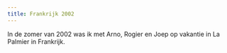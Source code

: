 ```yaml
---
title: Frankrijk 2002
---
```

In de zomer van 2002 was ik met Arno, Rogier en Joep op vakantie in La Palmier in Frankrijk.
